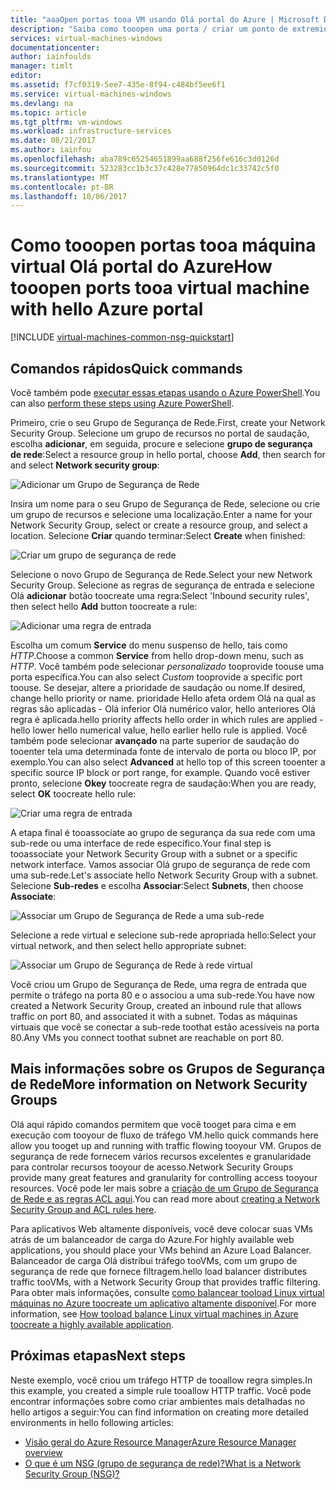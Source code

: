 ```yaml
---
title: "aaaOpen portas tooa VM usando Olá portal do Azure | Microsoft Docs"
description: "Saiba como tooopen uma porta / criar um ponto de extremidade tooyour VM do Windows usando o modelo de implantação do Gerenciador de recursos de Olá Olá Portal do Azure"
services: virtual-machines-windows
documentationcenter: 
author: iainfoulds
manager: timlt
editor: 
ms.assetid: f7cf0319-5ee7-435e-8f94-c484bf5ee6f1
ms.service: virtual-machines-windows
ms.devlang: na
ms.topic: article
ms.tgt_pltfrm: vm-windows
ms.workload: infrastructure-services
ms.date: 08/21/2017
ms.author: iainfou
ms.openlocfilehash: aba789c65254651899aa688f256fe616c3d0126d
ms.sourcegitcommit: 523283cc1b3c37c428e77850964dc1c33742c5f0
ms.translationtype: MT
ms.contentlocale: pt-BR
ms.lasthandoff: 10/06/2017
---
```

# <a name="how-tooopen-ports-tooa-virtual-machine-with-hello-azure-portal"></a><span data-ttu-id="1bf3e-103">Como tooopen portas tooa máquina virtual Olá portal do Azure</span><span class="sxs-lookup"><span data-stu-id="1bf3e-103">How tooopen ports tooa virtual machine with hello Azure portal</span></span>
[!INCLUDE [virtual-machines-common-nsg-quickstart](../../../includes/virtual-machines-common-nsg-quickstart.md)]

## <a name="quick-commands"></a><span data-ttu-id="1bf3e-104">Comandos rápidos</span><span class="sxs-lookup"><span data-stu-id="1bf3e-104">Quick commands</span></span>
<span data-ttu-id="1bf3e-105">Você também pode [executar essas etapas usando o Azure PowerShell](nsg-quickstart-powershell.md).</span><span class="sxs-lookup"><span data-stu-id="1bf3e-105">You can also [perform these steps using Azure PowerShell](nsg-quickstart-powershell.md).</span></span>

<span data-ttu-id="1bf3e-106">Primeiro, crie o seu Grupo de Segurança de Rede.</span><span class="sxs-lookup"><span data-stu-id="1bf3e-106">First, create your Network Security Group.</span></span> <span data-ttu-id="1bf3e-107">Selecione um grupo de recursos no portal de saudação, escolha **adicionar**, em seguida, procure e selecione **grupo de segurança de rede**:</span><span class="sxs-lookup"><span data-stu-id="1bf3e-107">Select a resource group in hello portal, choose **Add**, then search for and select **Network security group**:</span></span>

![Adicionar um Grupo de Segurança de Rede](./media/nsg-quickstart-portal/add-nsg.png)

<span data-ttu-id="1bf3e-109">Insira um nome para o seu Grupo de Segurança de Rede, selecione ou crie um grupo de recursos e selecione uma localização.</span><span class="sxs-lookup"><span data-stu-id="1bf3e-109">Enter a name for your Network Security Group, select or create a resource group, and select a location.</span></span> <span data-ttu-id="1bf3e-110">Selecione **Criar** quando terminar:</span><span class="sxs-lookup"><span data-stu-id="1bf3e-110">Select **Create** when finished:</span></span>

![Criar um grupo de segurança de rede](./media/nsg-quickstart-portal/create-nsg.png)

<span data-ttu-id="1bf3e-112">Selecione o novo Grupo de Segurança de Rede.</span><span class="sxs-lookup"><span data-stu-id="1bf3e-112">Select your new Network Security Group.</span></span> <span data-ttu-id="1bf3e-113">Selecione as regras de segurança de entrada e selecione Olá **adicionar** botão toocreate uma regra:</span><span class="sxs-lookup"><span data-stu-id="1bf3e-113">Select 'Inbound security rules', then select hello **Add** button toocreate a rule:</span></span>

![Adicionar uma regra de entrada](./media/nsg-quickstart-portal/add-inbound-rule.png)

<span data-ttu-id="1bf3e-115">Escolha um comum **Service** do menu suspenso de hello, tais como *HTTP*.</span><span class="sxs-lookup"><span data-stu-id="1bf3e-115">Choose a common **Service** from hello drop-down menu, such as *HTTP*.</span></span> <span data-ttu-id="1bf3e-116">Você também pode selecionar *personalizado* tooprovide toouse uma porta específica.</span><span class="sxs-lookup"><span data-stu-id="1bf3e-116">You can also select *Custom* tooprovide a specific port toouse.</span></span> <span data-ttu-id="1bf3e-117">Se desejar, altere a prioridade de saudação ou nome.</span><span class="sxs-lookup"><span data-stu-id="1bf3e-117">If desired, change hello priority or name.</span></span> <span data-ttu-id="1bf3e-118">prioridade Hello afeta ordem Olá na qual as regras são aplicadas - Olá inferior Olá numérico valor, hello anteriores Olá regra é aplicada.</span><span class="sxs-lookup"><span data-stu-id="1bf3e-118">hello priority affects hello order in which rules are applied - hello lower hello numerical value, hello earlier hello rule is applied.</span></span> <span data-ttu-id="1bf3e-119">Você também pode selecionar **avançado** na parte superior de saudação do tooenter tela uma determinada fonte de intervalo de porta ou bloco IP, por exemplo.</span><span class="sxs-lookup"><span data-stu-id="1bf3e-119">You can also select **Advanced** at hello top of this screen tooenter a specific source IP block or port range, for example.</span></span> <span data-ttu-id="1bf3e-120">Quando você estiver pronto, selecione **Okey** toocreate regra de saudação:</span><span class="sxs-lookup"><span data-stu-id="1bf3e-120">When you are ready, select **OK** toocreate hello rule:</span></span>

![Criar uma regra de entrada](./media/nsg-quickstart-portal/create-inbound-rule.png)

<span data-ttu-id="1bf3e-122">A etapa final é tooassociate ao grupo de segurança da sua rede com uma sub-rede ou uma interface de rede específico.</span><span class="sxs-lookup"><span data-stu-id="1bf3e-122">Your final step is tooassociate your Network Security Group with a subnet or a specific network interface.</span></span> <span data-ttu-id="1bf3e-123">Vamos associar Olá grupo de segurança de rede com uma sub-rede.</span><span class="sxs-lookup"><span data-stu-id="1bf3e-123">Let's associate hello Network Security Group with a subnet.</span></span> <span data-ttu-id="1bf3e-124">Selecione **Sub-redes** e escolha **Associar**:</span><span class="sxs-lookup"><span data-stu-id="1bf3e-124">Select **Subnets**, then choose **Associate**:</span></span>

![Associar um Grupo de Segurança de Rede a uma sub-rede](./media/nsg-quickstart-portal/associate-subnet.png)

<span data-ttu-id="1bf3e-126">Selecione a rede virtual e selecione sub-rede apropriada hello:</span><span class="sxs-lookup"><span data-stu-id="1bf3e-126">Select your virtual network, and then select hello appropriate subnet:</span></span>

![Associar um Grupo de Segurança de Rede à rede virtual](./media/nsg-quickstart-portal/select-vnet-subnet.png)

<span data-ttu-id="1bf3e-128">Você criou um Grupo de Segurança de Rede, uma regra de entrada que permite o tráfego na porta 80 e o associou a uma sub-rede.</span><span class="sxs-lookup"><span data-stu-id="1bf3e-128">You have now created a Network Security Group, created an inbound rule that allows traffic on port 80, and associated it with a subnet.</span></span> <span data-ttu-id="1bf3e-129">Todas as máquinas virtuais que você se conectar a sub-rede toothat estão acessíveis na porta 80.</span><span class="sxs-lookup"><span data-stu-id="1bf3e-129">Any VMs you connect toothat subnet are reachable on port 80.</span></span>

## <a name="more-information-on-network-security-groups"></a><span data-ttu-id="1bf3e-130">Mais informações sobre os Grupos de Segurança de Rede</span><span class="sxs-lookup"><span data-stu-id="1bf3e-130">More information on Network Security Groups</span></span>
<span data-ttu-id="1bf3e-131">Olá aqui rápido comandos permitem que você tooget para cima e em execução com tooyour de fluxo de tráfego VM.</span><span class="sxs-lookup"><span data-stu-id="1bf3e-131">hello quick commands here allow you tooget up and running with traffic flowing tooyour VM.</span></span> <span data-ttu-id="1bf3e-132">Grupos de segurança de rede fornecem vários recursos excelentes e granularidade para controlar recursos tooyour de acesso.</span><span class="sxs-lookup"><span data-stu-id="1bf3e-132">Network Security Groups provide many great features and granularity for controlling access tooyour resources.</span></span> <span data-ttu-id="1bf3e-133">Você pode ler mais sobre a [criação de um Grupo de Segurança de Rede e as regras ACL aqui](../../virtual-network/virtual-networks-create-nsg-arm-ps.md).</span><span class="sxs-lookup"><span data-stu-id="1bf3e-133">You can read more about [creating a Network Security Group and ACL rules here](../../virtual-network/virtual-networks-create-nsg-arm-ps.md).</span></span>

<span data-ttu-id="1bf3e-134">Para aplicativos Web altamente disponíveis, você deve colocar suas VMs atrás de um balanceador de carga do Azure.</span><span class="sxs-lookup"><span data-stu-id="1bf3e-134">For highly available web applications, you should place your VMs behind an Azure Load Balancer.</span></span> <span data-ttu-id="1bf3e-135">Balanceador de carga Olá distribui tráfego tooVMs, com um grupo de segurança de rede que fornece filtragem.</span><span class="sxs-lookup"><span data-stu-id="1bf3e-135">hello load balancer distributes traffic tooVMs, with a Network Security Group that provides traffic filtering.</span></span> <span data-ttu-id="1bf3e-136">Para obter mais informações, consulte [como balancear tooload Linux virtual máquinas no Azure toocreate um aplicativo altamente disponível](tutorial-load-balancer.md).</span><span class="sxs-lookup"><span data-stu-id="1bf3e-136">For more information, see [How tooload balance Linux virtual machines in Azure toocreate a highly available application](tutorial-load-balancer.md).</span></span>

## <a name="next-steps"></a><span data-ttu-id="1bf3e-137">Próximas etapas</span><span class="sxs-lookup"><span data-stu-id="1bf3e-137">Next steps</span></span>
<span data-ttu-id="1bf3e-138">Neste exemplo, você criou um tráfego HTTP de tooallow regra simples.</span><span class="sxs-lookup"><span data-stu-id="1bf3e-138">In this example, you created a simple rule tooallow HTTP traffic.</span></span> <span data-ttu-id="1bf3e-139">Você pode encontrar informações sobre como criar ambientes mais detalhadas no hello artigos a seguir:</span><span class="sxs-lookup"><span data-stu-id="1bf3e-139">You can find information on creating more detailed environments in hello following articles:</span></span>

* [<span data-ttu-id="1bf3e-140">Visão geral do Azure Resource Manager</span><span class="sxs-lookup"><span data-stu-id="1bf3e-140">Azure Resource Manager overview</span></span>](../../azure-resource-manager/resource-group-overview.md)
* [<span data-ttu-id="1bf3e-141">O que é um NSG (grupo de segurança de rede)?</span><span class="sxs-lookup"><span data-stu-id="1bf3e-141">What is a Network Security Group (NSG)?</span></span>](../../virtual-network/virtual-networks-nsg.md)